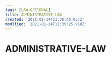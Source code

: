 ```yaml
---
tags: [LAW-OPTIONAL]
title: ADMINISTRATIVE-LAW
created: '2021-01-14T11:38:40.037Z'
modified: '2021-01-14T11:39:25.910Z'
---
```


# ADMINISTRATIVE-LAW

